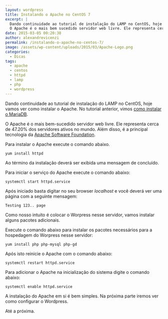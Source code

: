 ```yaml
---
layout: wordpress
title: Instalando o Apache no CentOS 7
excerpt: |
  Dando continuidade ao tutorial de instalação do LAMP no CentOS, hoje vamos ver como instalar o Apache. No tutorial anterior, vimos como instalar o MariaDB.
  O Apache é o mais bem sucedido servidor web livre. Ele representa cerca de 47.20% dos servidores ativos no mundo. Além disso, é a principal tecnologia da Apache Software Foundation.
date: 2015-03-05 00:20:38
author: alexandrevicenzi
permalink: /instalando-o-apache-no-centos-7/
image: /assets/wp-content/uploads/2015/03/Apache-Logo.png
categories:
  - Dicas
tags:
  - apache
  - centos
  - httpd
  - lamp
  - php
  - wordpress
---
```


Dando continuidade ao tutorial de instalação do LAMP no CentOS, hoje vamos ver como instalar o Apache. No tutorial anterior, vimos <a href="/instalando-o-mariadb-no-centos-7" target="_blank">como instalar o MariaDB</a>.

O Apache é o mais bem-sucedido servidor web livre. Ele representa cerca de 47.20% dos servidores ativos no mundo. Além disso, é a principal tecnologia da <a href="http://www.apache.org/" target="_blank">Apache Software Foundation</a>.

Para instalar o Apache execute o comando abaixo.

<code>yum install httpd</code>

Ao término da instalação deverá ser exibida uma mensagem de concluído.

Para iniciar o serviço do Apache execute o comando abaixo:

<code>systemctl start httpd.service</code>

Após iniciado basta digitar no seu browser <em>localhost</em> e você deverá ver uma página com a seguinte mensagem:

<code>Testing 123.. page</code>

Como nosso intuito é colocar o Worpress nesse servidor, vamos instalar alguns pacotes adicionais.

Execute o comando abaixo para instalar os pacotes necessários para a hospedagem do Worpress nesse servidor:

<code>yum install php php-mysql php-gd</code>

Após isto reinicie o Apache com o comando abaixo:

<code>systemctl restart httpd.service</code>

Para adicionar o Apache na inicialização do sistema digite o comando abaixo:

<code>systemctl enable httpd.service</code>

A instalação do Apache em si é bem simples. Na próxima parte iremos ver como configurar o Wordpress.

Até a próxima.
